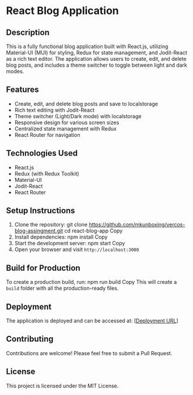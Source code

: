 # React Blog Application

## Description
This is a fully functional blog application built with React.js, utilizing Material-UI (MUI) for styling, Redux for state management, and Jodit-React as a rich text editor. The application allows users to create, edit, and delete blog posts, and includes a theme switcher to toggle between light and dark modes.

## Features
- Create, edit, and delete blog posts and save to localstorage
- Rich text editing with Jodit-React
- Theme switcher (Light/Dark mode) with localstorage
- Responsive design for various screen sizes
- Centralized state management with Redux
- React Router for navigation

## Technologies Used
- React.js
- Redux (with Redux Toolkit)
- Material-UI
- Jodit-React
- React Router

## Setup Instructions

1. Clone the repository:
git clone https://github.com/mkunboxing/vercos-blog-assingment.git
cd react-blog-app
Copy
2. Install dependencies:
npm install
Copy
3. Start the development server:
npm start
Copy
4. Open your browser and visit `http://localhost:3000`

## Build for Production

To create a production build, run:
npm run build
Copy
This will create a `build` folder with all the production-ready files.

## Deployment

The application is deployed and can be accessed at: [[Deployment URL](https://blog-app-snowy-psi.vercel.app/)]

## Contributing

Contributions are welcome! Please feel free to submit a Pull Request.

## License

This project is licensed under the MIT License.

